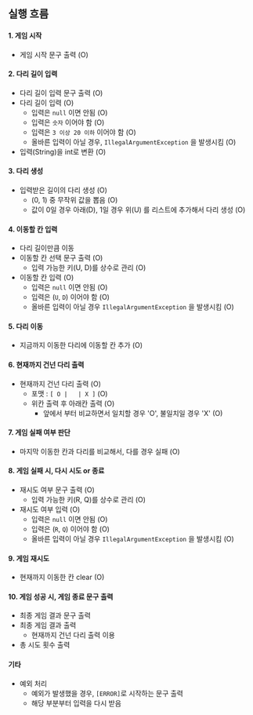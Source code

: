 ## 실행 흐름
#### 1. 게임 시작
* 게임 시작 문구 출력 (O)

#### 2. 다리 길이 입력
* 다리 길이 입력 문구 출력 (O)
* 다리 길이 입력 (O)
  * 입력은 `null` 이면 안됨 (O)
  * 입력은 `숫자` 이어야 함 (O)
  * 입력은 `3 이상 20 이하` 이어야 함 (O)
  * 올바른 입력이 아닐 경우, `IllegalArgumentException` 을 발생시킴 (O)
* 입력(String)을 int로 변환 (O)

#### 3. 다리 생성
* 입력받은 길이의 다리 생성 (O)
  * (0, 1) 중 무작위 값을 뽑음 (O)
  * 값이 0일 경우 아래(D), 1일 경우 위(U) 를 리스트에 추가해서 다리 생성 (O)

#### 4. 이동할 칸 입력
* 다리 길이만큼 이동
* 이동할 칸 선택 문구 출력 (O)
  * 입력 가능한 키(U, D)를 상수로 관리 (O)
* 이동할 칸 입력 (O)
  * 입력은 `null` 이면 안됨 (O)
  * 입력은 (`U`, `D`) 이어야 함 (O)
  * 올바른 입력이 아닐 경우 `IllegalArgumentException` 을 발생시킴 (O)

#### 5. 다리 이동
* 지금까지 이동한 다리에 이동할 칸 추가 (O)

#### 6. 현재까지 건넌 다리 출력
* 현재까지 건넌 다리 출력 (O)
  * 포맷 : `[ O |   | X ]` (O)
  * 위칸 출력 후 아래칸 출력 (O)
    * 앞에서 부터 비교하면서 일치할 경우 'O', 불일치일 경우 'X' (O)

#### 7. 게임 실패 여부 판단
* 마지막 이동한 칸과 다리를 비교해서, 다를 경우 실패 (O)

#### 8. 게임 실패 시, 다시 시도 or 종료
* 재시도 여부 문구 출력 (O)
  * 입력 가능한 키(R, Q)를 상수로 관리 (O)
* 재시도 여부 입력 (O)
  * 입력은 `null` 이면 안됨 (O)
  * 입력은 (`R`, `Q`) 이어야 함 (O)
  * 올바른 입력이 아닐 경우 `IllegalArgumentException` 을 발생시킴 (O)

#### 9. 게임 재시도
* 현재까지 이동한 칸 clear (O)

#### 10. 게임 성공 시, 게임 종료 문구 출력
* 최종 게임 결과 문구 출력
* 최종 게임 결과 출력
  * 현재까지 건넌 다리 출력 이용
* 총 시도 횟수 출력

#### 기타
* 예외 처리
  * 예외가 발생했을 경우, `[ERROR]`로 시작하는 문구 출력
  * 해당 부분부터 입력을 다시 받음
